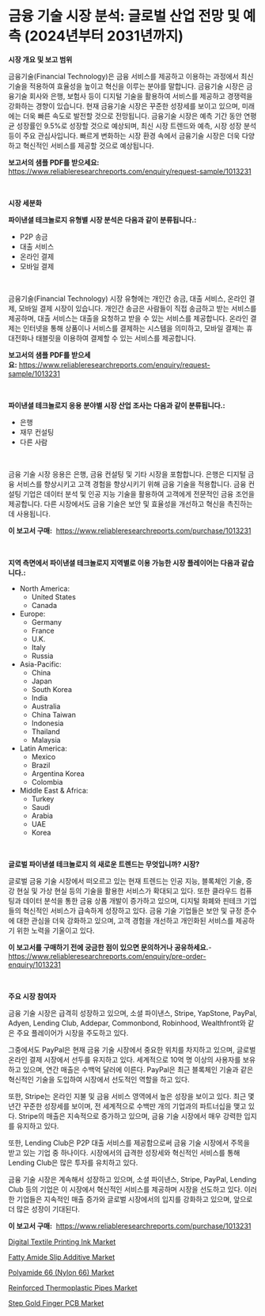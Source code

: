 <p><h1>금융 기술 시장 분석: 글로벌 산업 전망 및 예측 (2024년부터 2031년까지)</h1></p><p><strong>시장 개요 및 보고 범위</strong></p>
<p><p>금융기술(Financial Technology)은 금융 서비스를 제공하고 이용하는 과정에서 최신 기술을 적용하여 효율성을 높이고 혁신을 이루는 분야를 말합니다. 금융기술 시장은 금융기술 회사와 은행, 보험사 등이 디지털 기술을 활용하여 서비스를 제공하고 경쟁력을 강화하는 경향이 있습니다. 현재 금융기술 시장은 꾸준한 성장세를 보이고 있으며, 미래에는 더욱 빠른 속도로 발전할 것으로 전망됩니다. 금융기술 시장은 예측 기간 동안 연평균 성장률인 9.5%로 성장할 것으로 예상되며, 최신 시장 트렌드와 예측, 시장 성장 분석 등이 주요 관심사입니다. 빠르게 변화하는 시장 환경 속에서 금융기술 시장은 더욱 다양하고 혁신적인 서비스를 제공할 것으로 예상됩니다.</p></p>
<p><strong>보고서의 샘플 PDF를 받으세요:</strong> <a href="https://www.reliableresearchreports.com/enquiry/request-sample/1013231">https://www.reliableresearchreports.com/enquiry/request-sample/1013231</a></p>
<p>&nbsp;</p>
<p><strong>시장 세분화</strong></p>
<p><strong>파이낸셜 테크놀로지 유형별 시장 분석은 다음과 같이 분류됩니다.:</strong></p>
<p><ul><li>P2P 송금</li><li>대출 서비스</li><li>온라인 결제</li><li>모바일 결제</li></ul></p>
<p>&nbsp;</p>
<p><p>금융기술(Financial Technology) 시장 유형에는 개인간 송금, 대출 서비스, 온라인 결제, 모바일 결제 시장이 있습니다. 개인간 송금은 사람들이 직접 송금하고 받는 서비스를 제공하며, 대출 서비스는 대출을 요청하고 받을 수 있는 서비스를 제공합니다. 온라인 결제는 인터넷을 통해 상품이나 서비스를 결제하는 시스템을 의미하고, 모바일 결제는 휴대전화나 태블릿을 이용하여 결제할 수 있는 서비스를 제공합니다.</p></p>
<p><strong>보고서의 샘플 PDF를 받으세요:</strong>&nbsp;<a href="https://www.reliableresearchreports.com/enquiry/request-sample/1013231">https://www.reliableresearchreports.com/enquiry/request-sample/1013231</a></p>
<p>&nbsp;</p>
<p><strong> 파이낸셜 테크놀로지 응용 분야별 시장 산업 조사는 다음과 같이 분류됩니다.:</strong></p>
<p><ul><li>은행</li><li>재무 컨설팅</li><li>다른 사람</li></ul></p>
<p>&nbsp;</p>
<p><p>금융 기술 시장 응용은 은행, 금융 컨설팅 및 기타 시장을 포함합니다. 은행은 디지털 금융 서비스를 향상시키고 고객 경험을 향상시키기 위해 금융 기술을 적용합니다. 금융 컨설팅 기업은 데이터 분석 및 인공 지능 기술을 활용하여 고객에게 전문적인 금융 조언을 제공합니다. 다른 시장에서도 금융 기술은 보안 및 효율성을 개선하고 혁신을 촉진하는 데 사용됩니다.</p></p>
<p><strong>이 보고서 구매:</strong>&nbsp; <a href="https://www.reliableresearchreports.com/purchase/1013231">https://www.reliableresearchreports.com/purchase/1013231</a></p>
<p>&nbsp;</p>
<p><strong>지역 측면에서 파이낸셜 테크놀로지 지역별로 이용 가능한 시장 플레이어는 다음과 같습니다.:</strong></p>
<p><ul>
    <li>
        North America:
        <ul>
            <li>United States</li>
            <li>Canada</li>
        </ul>
    </li>
    <li>
        Europe:
        <ul>
            <li>Germany</li>
            <li>France</li>
            <li>U.K.</li>
            <li>Italy</li>
            <li>Russia</li>
        </ul>
    </li>
    <li>
        Asia-Pacific:
        <ul>
            <li>China</li>
            <li>Japan</li>
            <li>South Korea</li>
            <li>India</li>
            <li>Australia</li>
            <li>China Taiwan</li>
            <li>Indonesia</li>
            <li>Thailand</li>
            <li>Malaysia</li>
        </ul>
    </li>
    <li>
        Latin America:
        <ul>
            <li>Mexico</li>
            <li>Brazil</li>
            <li>Argentina Korea</li>
            <li>Colombia</li>
        </ul>
    </li>
    <li>
        Middle East & Africa:
        <ul>
            <li>Turkey</li>
            <li>Saudi</li>
            <li>Arabia</li>
            <li>UAE</li>
            <li>Korea</li>
        </ul>
    </li>
    </ul></p>
<p>&nbsp;</p>
<p><strong>글로벌 파이낸셜 테크놀로지 의 새로운 트렌드는 무엇입니까? 시장?</strong></p>
<p><p>글로벌 금융 기술 시장에서 떠오르고 있는 현재 트렌드는 인공 지능, 블록체인 기술, 증강 현실 및 가상 현실 등의 기술을 활용한 서비스가 확대되고 있다. 또한 클라우드 컴퓨팅과 데이터 분석을 통한 금융 상품 개발이 증가하고 있으며, 디지털 화폐와 핀테크 기업들의 혁신적인 서비스가 급속하게 성장하고 있다. 금융 기술 기업들은 보안 및 규정 준수에 대한 관심을 더욱 강화하고 있으며, 고객 경험을 개선하고 개인화된 서비스를 제공하기 위한 노력을 기울이고 있다.</p></p>
<p><strong>이 보고서를 구매하기 전에 궁금한 점이 있으면 문의하거나 공유하세요.</strong>- <a href="https://www.reliableresearchreports.com/enquiry/pre-order-enquiry/1013231">https://www.reliableresearchreports.com/enquiry/pre-order-enquiry/1013231</a></p>
<p>&nbsp;</p>
<p><strong>주요 시장 참여자</strong></p>
<p><p>금융 기술 시장은 급격히 성장하고 있으며, 소셜 파이낸스, Stripe, YapStone, PayPal, Adyen, Lending Club, Addepar, Commonbond, Robinhood, Wealthfront와 같은 주요 플레이어가 시장을 주도하고 있다. </p><p>그중에서도 PayPal은 현재 금융 기술 시장에서 중요한 위치를 차지하고 있으며, 글로벌 온라인 결제 시장에서 선두를 유지하고 있다. 세계적으로 10억 명 이상의 사용자를 보유하고 있으며, 연간 매출은 수백억 달러에 이른다. PayPal은 최근 블록체인 기술과 같은 혁신적인 기술을 도입하여 시장에서 선도적인 역할을 하고 있다.</p><p>또한, Stripe는 온라인 지불 및 금융 서비스 영역에서 높은 성장을 보이고 있다. 최근 몇 년간 꾸준한 성장세를 보이며, 전 세계적으로 수백만 개의 기업과의 파트너십을 맺고 있다. Stripe의 매출은 지속적으로 증가하고 있으며, 금융 기술 시장에서 매우 강력한 입지를 유지하고 있다.</p><p>또한, Lending Club은 P2P 대출 서비스를 제공함으로써 금융 기술 시장에서 주목을 받고 있는 기업 중 하나이다. 시장에서의 급격한 성장세와 혁신적인 서비스를 통해 Lending Club은 많은 투자를 유치하고 있다.</p><p>금융 기술 시장은 계속해서 성장하고 있으며, 소셜 파이낸스, Stripe, PayPal, Lending Club 등의 기업은 이 시장에서 혁신적인 서비스를 제공하며 시장을 선도하고 있다. 이러한 기업들은 지속적인 매출 증가와 글로벌 시장에서의 입지를 강화하고 있으며, 앞으로 더 많은 성장이 기대된다.</p></p>
<p><strong>이 보고서 구매:</strong>&nbsp;&nbsp;<a href="https://www.reliableresearchreports.com/purchase/1013231">https://www.reliableresearchreports.com/purchase/1013231</a></p>
<p><p><a href="https://github.com/bmorecock/Market-Research-Report-List-2/blob/main/digital-textile-printing-ink-market.md">Digital Textile Printing Ink Market</a></p><p><a href="https://issuu.com/reportprime-2/docs/fatty-amide-slip-additive-market-size-2030.pptx">Fatty Amide Slip Additive Market</a></p><p><a href="https://boundless-drawbridge-702.notion.site/Polyamide-66-Nylon-66-Market-Size-Share-Trends-Analysis-Report-By-Material-By-Type-By-End-use-1a402cb326124d2f9e7cbeba59f9ee52">Polyamide 66 (Nylon 66) Market</a></p><p><a href="https://github.com/Krish2023na/Market-Research-Report-List-3/blob/main/reinforced-thermoplastic-pipes-market.md">Reinforced Thermoplastic Pipes Market</a></p><p><a href="https://view.publitas.com/reportprime-1/step-gold-finger-pcb-market-size-growing-and-forecasted-for-period-from-2024-2031-and-provides-complete-market-analysis-of-this-market/">Step Gold Finger PCB Market</a></p></p>
